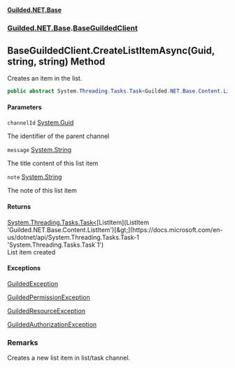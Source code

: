 
#### [Guilded.NET.Base](Guilded_NET_Base 'Guilded.NET.Base')
### [Guilded.NET.Base](Guilded_NET_Base#Guilded_NET_Base 'Guilded.NET.Base').[BaseGuildedClient](BaseGuildedClient 'Guilded.NET.Base.BaseGuildedClient')
## BaseGuildedClient.CreateListItemAsync(Guid, string, string) Method

Creates an item in the list.
```csharp
public abstract System.Threading.Tasks.Task<Guilded.NET.Base.Content.ListItem> CreateListItemAsync(System.Guid channelId, string message, string note=null);
```

#### Parameters

<a name='Guilded_NET_Base_BaseGuildedClient_CreateListItemAsync(System_Guid_string_string)_channelId'></a>
`channelId` [System.Guid](https://docs.microsoft.com/en-us/dotnet/api/System.Guid 'System.Guid')

The identifier of the parent channel

<a name='Guilded_NET_Base_BaseGuildedClient_CreateListItemAsync(System_Guid_string_string)_message'></a>
`message` [System.String](https://docs.microsoft.com/en-us/dotnet/api/System.String 'System.String')

The title content of this list item

<a name='Guilded_NET_Base_BaseGuildedClient_CreateListItemAsync(System_Guid_string_string)_note'></a>
`note` [System.String](https://docs.microsoft.com/en-us/dotnet/api/System.String 'System.String')

The note of this list item


#### Returns
[System.Threading.Tasks.Task&lt;](https://docs.microsoft.com/en-us/dotnet/api/System.Threading.Tasks.Task-1 'System.Threading.Tasks.Task`1')[ListItem](ListItem 'Guilded.NET.Base.Content.ListItem')[&gt;](https://docs.microsoft.com/en-us/dotnet/api/System.Threading.Tasks.Task-1 'System.Threading.Tasks.Task`1')  
List item created


#### Exceptions

[GuildedException](GuildedException 'Guilded.NET.Base.GuildedException')

[GuildedPermissionException](GuildedPermissionException 'Guilded.NET.Base.GuildedPermissionException')

[GuildedResourceException](GuildedResourceException 'Guilded.NET.Base.GuildedResourceException')

[GuildedAuthorizationException](GuildedAuthorizationException 'Guilded.NET.Base.GuildedAuthorizationException')

### Remarks
  
Creates a new list item in list/task channel.